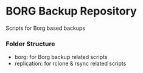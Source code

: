 # BORG Backup Repository
Scripts for Borg based backups

### Folder Structure
- borg:         for Borg backup related scripts
- replication:  for rclone & rsync related scripts
